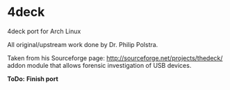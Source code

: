 4deck
=====

4deck port for Arch Linux 

All original/upstream work done by Dr. Philip Polstra.

Taken from his Sourceforge page: http://sourceforge.net/projects/thedeck/
addon module that allows forensic investigation of USB devices.

**ToDo:**
**Finish port**
